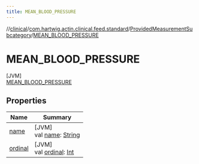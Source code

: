 ```yaml
---
title: MEAN_BLOOD_PRESSURE
---
```

//[clinical](../../../../index.html)/[com.hartwig.actin.clinical.feed.standard](../../index.html)/[ProvidedMeasurementSubcategory](../index.html)/[MEAN_BLOOD_PRESSURE](index.html)



# MEAN_BLOOD_PRESSURE



[JVM]\
[MEAN_BLOOD_PRESSURE](index.html)



## Properties


| Name | Summary |
|---|---|
| [name](../../-provided-lab-unit/-n-o-n-e/index.html#-372974862%2FProperties%2F1757943785) | [JVM]<br>val [name](../../-provided-lab-unit/-n-o-n-e/index.html#-372974862%2FProperties%2F1757943785): [String](https://kotlinlang.org/api/latest/jvm/stdlib/kotlin/-string/index.html) |
| [ordinal](../../-provided-lab-unit/-n-o-n-e/index.html#-739389684%2FProperties%2F1757943785) | [JVM]<br>val [ordinal](../../-provided-lab-unit/-n-o-n-e/index.html#-739389684%2FProperties%2F1757943785): [Int](https://kotlinlang.org/api/latest/jvm/stdlib/kotlin/-int/index.html) |

